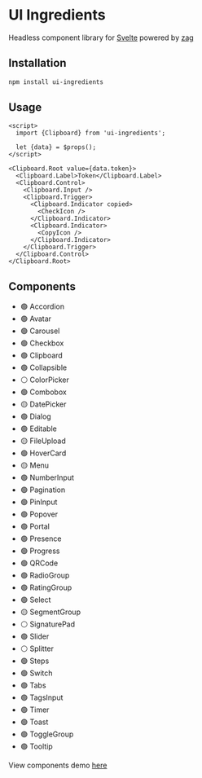 # UI Ingredients

Headless component library for [Svelte](https://svelte.dev/) powered by [zag](https://zagjs.com/)

## Installation

```bash
npm install ui-ingredients
```

## Usage

```svelte
<script>
  import {Clipboard} from 'ui-ingredients';

  let {data} = $props();
</script>

<Clipboard.Root value={data.token}>
  <Clipboard.Label>Token</Clipboard.Label>
  <Clipboard.Control>
    <Clipboard.Input />
    <Clipboard.Trigger>
      <Clipboard.Indicator copied>
        <CheckIcon />
      </Clipboard.Indicator>
      <Clipboard.Indicator>
        <CopyIcon />
      </Clipboard.Indicator>
    </Clipboard.Trigger>
  </Clipboard.Control>
</Clipboard.Root>
```

## Components

- 🟢 Accordion
- 🟢 Avatar
- 🟢 Carousel
- 🟢 Checkbox
- 🟢 Clipboard
- 🟢 Collapsible
- ⚪ ColorPicker
- 🟢 Combobox
- 🟡 DatePicker
- 🟢 Dialog
- 🟢 Editable
- 🟡 FileUpload
- 🟢 HoverCard
- 🟡 Menu
- 🟢 NumberInput
- 🟢 Pagination
- 🟢 PinInput
- 🟢 Popover
- 🟢 Portal
- 🟢 Presence
- 🟢 Progress
- 🟢 QRCode
- 🟢 RadioGroup
- 🟢 RatingGroup
- 🟢 Select
- 🟡 SegmentGroup
- ⚪ SignaturePad
- 🟢 Slider
- ⚪ Splitter
- 🟢 Steps
- 🟢 Switch
- 🟢 Tabs
- 🟢 TagsInput
- 🟢 Timer
- 🟢 Toast
- 🟢 ToggleGroup
- 🟢 Tooltip

View components demo [here](https://ui-ingredients.vercel.app/)
